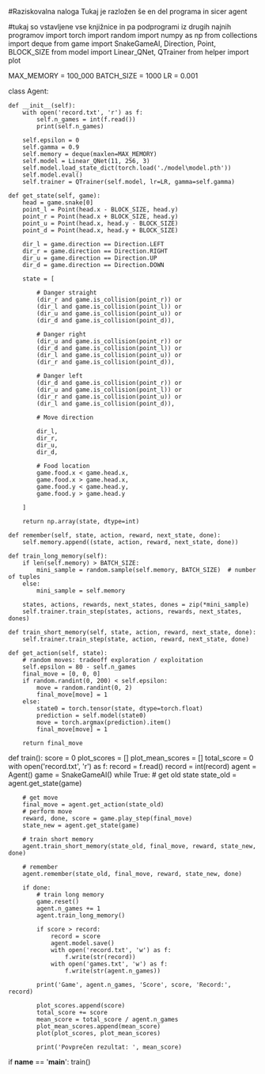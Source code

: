 #Raziskovalna naloga
Tukaj je razložen še en del programa in sicer agent

#tukaj so vstavljene vse knjižnice in pa podprogrami iz drugih najnih programov 
import torch
import random
import numpy as np
from collections import deque
from game import SnakeGameAI, Direction, Point, BLOCK_SIZE
from model import Linear_QNet, QTrainer
from helper import plot


MAX_MEMORY = 100_000
BATCH_SIZE = 1000
LR = 0.001


class Agent:

    def __init__(self):
        with open('record.txt', 'r') as f:
            self.n_games = int(f.read())
            print(self.n_games)

        self.epsilon = 0
        self.gamma = 0.9
        self.memory = deque(maxlen=MAX_MEMORY)
        self.model = Linear_QNet(11, 256, 3)
        self.model.load_state_dict(torch.load('./model\model.pth'))
        self.model.eval()
        self.trainer = QTrainer(self.model, lr=LR, gamma=self.gamma)

    def get_state(self, game):
        head = game.snake[0]
        point_l = Point(head.x - BLOCK_SIZE, head.y)
        point_r = Point(head.x + BLOCK_SIZE, head.y)
        point_u = Point(head.x, head.y - BLOCK_SIZE)
        point_d = Point(head.x, head.y + BLOCK_SIZE)

        dir_l = game.direction == Direction.LEFT
        dir_r = game.direction == Direction.RIGHT
        dir_u = game.direction == Direction.UP
        dir_d = game.direction == Direction.DOWN

        state = [

            # Danger straight
            (dir_r and game.is_collision(point_r)) or
            (dir_l and game.is_collision(point_l)) or
            (dir_u and game.is_collision(point_u)) or
            (dir_d and game.is_collision(point_d)),

            # Danger right
            (dir_u and game.is_collision(point_r)) or
            (dir_d and game.is_collision(point_l)) or
            (dir_l and game.is_collision(point_u)) or
            (dir_r and game.is_collision(point_d)),

            # Danger left
            (dir_d and game.is_collision(point_r)) or
            (dir_u and game.is_collision(point_l)) or
            (dir_r and game.is_collision(point_u)) or
            (dir_l and game.is_collision(point_d)),

            # Move direction

            dir_l,
            dir_r,
            dir_u,
            dir_d,

            # Food location
            game.food.x < game.head.x,
            game.food.x > game.head.x,
            game.food.y < game.head.y,
            game.food.y > game.head.y

        ]

        return np.array(state, dtype=int)

    def remember(self, state, action, reward, next_state, done):
        self.memory.append((state, action, reward, next_state, done))

    def train_long_memory(self):
        if len(self.memory) > BATCH_SIZE:
            mini_sample = random.sample(self.memory, BATCH_SIZE)  # number of tuples
        else:
            mini_sample = self.memory

        states, actions, rewards, next_states, dones = zip(*mini_sample)
        self.trainer.train_step(states, actions, rewards, next_states, dones)

    def train_short_memory(self, state, action, reward, next_state, done):
        self.trainer.train_step(state, action, reward, next_state, done)

    def get_action(self, state):
        # random moves: tradeoff exploration / exploitation
        self.epsilon = 80 - self.n_games
        final_move = [0, 0, 0]
        if random.randint(0, 200) < self.epsilon:
            move = random.randint(0, 2)
            final_move[move] = 1
        else:
            state0 = torch.tensor(state, dtype=torch.float)
            prediction = self.model(state0)
            move = torch.argmax(prediction).item()
            final_move[move] = 1

        return final_move


def train():
    score = 0
    plot_scores = []
    plot_mean_scores = []
    total_score = 0
    with open('record.txt', 'r') as f:
        record = f.read()
    record = int(record)
    agent = Agent()
    game = SnakeGameAI()
    while True:
        # get old state
        state_old = agent.get_state(game)

        # get move
        final_move = agent.get_action(state_old)
        # perform move
        reward, done, score = game.play_step(final_move)
        state_new = agent.get_state(game)

        # train short memory
        agent.train_short_memory(state_old, final_move, reward, state_new, done)

        # remember
        agent.remember(state_old, final_move, reward, state_new, done)

        if done:
            # train long memory
            game.reset()
            agent.n_games += 1
            agent.train_long_memory()

            if score > record:
                record = score
                agent.model.save()
                with open('record.txt', 'w') as f:
                    f.write(str(record))
                with open('games.txt', 'w') as f:
                    f.write(str(agent.n_games))

            print('Game', agent.n_games, 'Score', score, 'Record:', record)

            plot_scores.append(score)
            total_score += score
            mean_score = total_score / agent.n_games
            plot_mean_scores.append(mean_score)
            plot(plot_scores, plot_mean_scores)

            print('Povprečen rezultat: ', mean_score)


if __name__ == '__main__':
    train()

